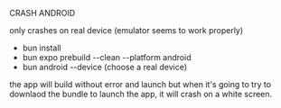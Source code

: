 CRASH ANDROID


only crashes on real device (emulator seems to work properly)

- bun install
- bun expo prebuild --clean --platform android
- bun android --device (choose a real device)


the app will build without error and launch but when it's going to try to downlaod the bundle to launch the app, it will crash on a white screen.

